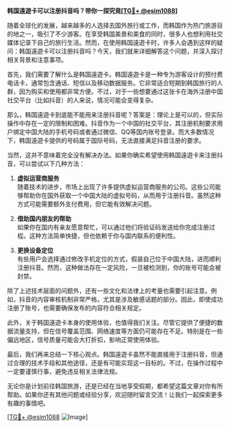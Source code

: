 **韩国遠遊卡可以注册抖音吗？带你一探究竟[[TG💪+ @esim1088](https://t.me/s/esim1088)]**

随着全球化的发展，越来越多的人选择去国外旅行或工作，而韩国作为热门旅游目的地之一，吸引了不少游客。在享受韩国美景和美食的同时，很多人也想利用社交媒体记录下自己的旅行生活。然而，在使用韩国遠遊卡时，许多人会遇到这样的疑问：韩国遠遊卡可以注册抖音吗？今天，我们就来详细解答这个问题，并深入探讨相关背景和注意事项。

首先，我们需要了解什么是韩国遠遊卡。韩国遠遊卡是一种专为游客设计的预付费电话卡，通常包含通话、短信以及移动数据服务。它非常适合短期到韩国旅行的人群，因为购买和使用都非常方便。不过，对于一些想要通过这张卡在海外注册中国社交平台（比如抖音）的人来说，情况可能会变得复杂。

那么，韩国遠遊卡到底能不能用来注册抖音呢？答案是：理论上是可以的，但实际操作中存在一定的限制和困难。抖音作为一个中国的社交平台，其注册机制要求用户绑定中国大陆的手机号码或者通过微信、QQ等国内账号登录。而大多数情况下，韩国遠遊卡提供的号码属于国际号码，无法直接满足抖音注册的要求。

当然，这并不意味着完全没有解决办法。如果你确实希望使用韩国遠遊卡来注册抖音，可以尝试以下几种方法：

1. **虚拟运营商服务**  
   随着技术的进步，市场上出现了许多提供虚拟运营商服务的公司。这些公司能够帮助你在国外获取一个中国大陆的虚拟号码，从而用于注册抖音。虽然这种方式可能需要额外支付费用，但它能有效解决问题。

2. **借助国内朋友的帮助**  
   如果你在国内有亲友愿意帮忙，可以通过他们将验证码发送给你完成注册过程。这种方法简单快捷，但也依赖于你与国内联系的便利性。

3. **更换设备定位**  
   有些用户会选择通过修改手机定位的方式，假装自己位于中国大陆，进而顺利注册抖音。然而，这种做法存在一定风险，一旦被检测到，你的账号可能会被封禁。

除了上述技术层面的问题外，还有一些文化和法律上的考量也需要引起注意。例如，抖音的内容审核机制非常严格，尤其是涉及敏感话题的部分。因此，即使成功注册了账号，也需要确保发布的内容符合相关规定。

此外，关于韩国遠遊卡本身的使用体验，也值得我们关注。尽管它提供了便捷的数据流量支持，但在信号覆盖范围、网络速度等方面仍可能存在不足。特别是在一些偏远地区，信号质量可能会大打折扣，影响正常使用体验。

最后，我们再来总结一下核心观点。韩国遠遊卡虽然不能直接用于注册抖音，但通过合理的技术手段和其他途径，还是有可能实现这一目标的。不过，在操作过程中一定要谨慎行事，避免违反相关法律法规。

无论你是计划前往韩国旅游，还是已经在当地享受假期，都希望这篇文章对你有所帮助。如果你还有其他问题或经验分享，欢迎随时留言交流！让我们一起探索更多有趣的事情吧。

[[TG💪+ @esim1088](https://t.me/s/esim1088) ![Image](https://i.postimg.cc/4NQfJmqS/Snipaste-2025-05-13-00-14-12.png)]